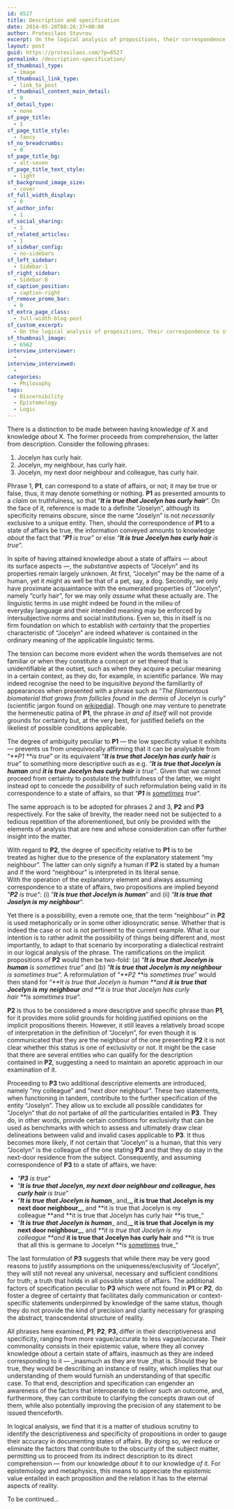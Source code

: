 ```yaml
---
id: 6527
title: Description and specification
date: 2014-05-28T08:26:37+00:00
author: Protesilaos Stavrou
excerpt: On the logical analysis of propositions, their correspondence to states of affairs and the distinction between having knowledge of X and knowledge about X.
layout: post
guid: https://protesilaos.com/?p=6527
permalink: /description-specification/
sf_thumbnail_type:
  - image
sf_thumbnail_link_type:
  - link_to_post
sf_thumbnail_content_main_detail:
  - 0
sf_detail_type:
  - none
sf_page_title:
  - 1
sf_page_title_style:
  - fancy
sf_no_breadcrumbs:
  - 0
sf_page_title_bg:
  - alt-seven
sf_page_title_text_style:
  - light
sf_background_image_size:
  - cover
sf_full_width_display:
  - 0
sf_author_info:
  - 1
sf_social_sharing:
  - 1
sf_related_articles:
  - 1
sf_sidebar_config:
  - no-sidebars
sf_left_sidebar:
  - Sidebar-1
sf_right_sidebar:
  - Sidebar-8
sf_caption_position:
  - caption-right
sf_remove_promo_bar:
  - 0
sf_extra_page_class:
  - full-width-blog-post
sf_custom_excerpt:
  - On the logical analysis of propositions, their correspondence to states of affairs and the distinction between having knowledge of X and knowledge about X.
sf_thumbnail_image:
  - 6562
interview_interviewer:
  - 
interview_interviewed:
  - 
categories:
  - Philosophy
tags:
  - Discernibility
  - Epistemology
  - Logic
---
```

There is a distinction to be made between having knowledge _of_ X and knowledge _about_ X. The former proceeds from comprehension, the latter from description. Consider the following phrases:

  1. Jocelyn has curly hair.
  2. Jocelyn, my neighbour, has curly hair.
  3. Jocelyn, my next door neighbour and colleague, has curly hair.

Phrase 1, **P1**, can correspond to a state of affairs, or not; it may be true or false, thus, it may denote something or nothing. **P1** as presented amounts to a _claim_ on truthfulness, so that &#8220;_**It is true that Jocelyn has curly hair**_&#8220;. On the face of it, reference is made to a definite &#8220;Joselyn&#8221;, although its specificity remains obscure, since the name &#8220;Joselyn&#8221; is not _necessarily_ exclusive to a unique entity. Then, should the correspondence of **P1** to a state of affairs be true, the information conveyed amounts to knowledge _about_ the fact that _&#8220;**P1** is true&#8221;_ or else _&#8220;**It is true Jocelyn has curly hair** is true_&#8220;.

In spite of having attained knowledge about a state of affairs — about its surface aspects —, the _substantive_ aspects of &#8220;Jocelyn&#8221; and its properties remain largely unknown. At first, &#8220;Jocelyn&#8221; may be the name of a human, yet it might as well be that of a pet, say, a dog. Secondly, we only have proximate acquaintance with the enumerated properties of &#8220;Jocelyn&#8221;, namely &#8220;curly hair&#8221;, for we may only _assume_ what these actually are. The linguistic terms in use might indeed be found in the milieu of everyday language and their intended meaning may be enforced by intersubjective norms and social institutions. Even so, this in itself is no firm foundation on which to establish _with certainty_ that the properties characteristic of &#8220;Jocelyn&#8221; are indeed whatever is contained in the ordinary meaning of the applicable linguistic terms.

The tension can become more evident when the words themselves are not familiar or when they constitute a concept or set thereof that is unidentifiable at the outset, such as when they acquire a peculiar meaning in a certain context, as they do, for example, in scientific parlance. We may indeed recognise the need to be inquisitive _beyond_ the familiarity of appearances when presented with a phrase such as &#8220;_The filamentous biomaterial that grows from follicles found in the dermis_ of Jocelyn is curly&#8221; (scientific jargon found on <a title="Wikipedia entry on hair" href="http://en.wikipedia.org/wiki/Hair#Description" target="_blank">wikipedia</a>). Though one may venture to penetrate the hermeneutic patina of **P1**, the phrase _in and of itself_ will not provide grounds for certainty but, at the very best, for justified beliefs on the likeliest of possible conditions applicable.

The degree of ambiguity peculiar to **P1** — the low specificity value it exhibits — prevents us from unequivocally affirming that it can be analysable from &#8220;_**P1 **is true_&#8221; or its equivalent &#8220;_**It is true that Jocelyn has curly hair** is true_&#8221; to something more descriptive such as e.g. _&#8220;**It is true that Jocelyn is human** and **it is true Jocelyn has curly hair** is true&#8221;_. Given that we cannot proceed from certainty to postulate the truthfulness of the latter, we might instead opt to concede the _possibility_ of such reformulation being valid in its correspondence to a state of affairs, so that &#8220;_**P1** is <span style="text-decoration: underline;">sometimes</span> true_&#8220;.

The same approach is to be adopted for phrases 2 and 3, **P2** and **P3** respectively. For the sake of brevity, the reader need not be subjected to a tedious repetition of the aforementioned, but only be provided with the elements of analysis that are new and whose consideration can offer further insight into the matter.

With regard to **P2**, the degree of specificity relative to **P1** is to be treated as higher due to the presence of the explanatory statement &#8220;my neighbour&#8221;. The latter can only signify a human if **P2** is stated by a human and if the word &#8220;neighbour&#8221; is interpreted in its literal sense. With the operation of the explanatory element and always assuming correspondence to a state of affairs, two propositions are implied beyond &#8220;**_P2_** _is true_&#8220;: (i) &#8220;_**It is true that Jocelyn is** **human**_&#8221; and (ii) &#8220;_**It is true that Joselyn is my neighbour**_&#8220;.

Yet there is a possibility, even a remote one, that the term &#8220;neighbour&#8221; in **P2** is used metaphorically or in some other idiosyncratic sense. Whether that is indeed the case or not is not pertinent to the current example. What is our intention is to rather admit the possibility of things being different and, most importantly, to adapt to that scenario by incorporating a dialectical restraint in our logical analysis of the phrase. The ramifications on the implicit propositions of **P2** would then be two-fold: (a) &#8220;_**It is true that Jocelyn is human** is sometimes true_&#8221; and (b) &#8220;_**It is true that Jocelyn is my neighbour** is sometimes true_&#8220;. A reformulation of &#8220;_**P2 **is sometimes true_&#8221; would then stand for &#8220;_**It is true that Jocelyn is human **and **it is true that Jocelyn is my neighbour** and **it is true that Jocelyn has curly hair **is sometimes true_&#8220;.

**P2** is thus to be considered a more descriptive and specific phrase than **P1**, for it provides more solid grounds for holding justified opinions on the implicit propositions therein. However, it still leaves a relatively broad scope of interpretation in the definition of &#8220;Jocelyn&#8221;, for even though it is communicated that they are the neighbour of the one presenting **P2** it is not clear whether this status is one of exclusivity or not. It might be the case that there are several entities who can qualify for the description contained in **P2**, suggesting a need to maintain an aporetic approach in our examination of it.

Proceeding to **P3** two additional descriptive elements are introduced, namely &#8220;my colleague&#8221; and &#8220;_next door_ neighbour&#8221;. These two statements, when functioning in tandem, contribute to the further specification of the entity &#8220;Joselyn&#8221;. They allow us to exclude all possible candidates for &#8220;Jocelyn&#8221; that do not partake of _all_ the particularities entailed in **P3**. They do, in other words, provide certain conditions for exclusivity that can be used as benchmarks with which to assess and ultimately draw clear delineations between valid and invalid cases applicable to **P3**. It thus becomes more likely, if not certain that &#8220;Jocelyn&#8221; is a human, that this very &#8220;Jocelyn&#8221; is the colleague of the one stating **P3** and that they do stay in the next-door residence from the subject. Consequently, and assuming correspondence of **P3** to a state of affairs, we have:

  * &#8220;**_P3_** _is true_&#8220;
  * &#8220;_**It is true that Jocelyn, my next door neighbour and colleague, has curly hair** is true_&#8220;
  * &#8220;**_It is true that Jocelyn is human_**_ and_**_ it is true that Jocelyn is my next door neighbour_**_ and **it is true that Jocelyn is my colleague **and **it is true that Jocelyn has curly hair **is true_&#8220;
  * &#8220;**_It is true that Jocelyn is human_**_ and_**_ it is true that Jocelyn is my next door neighbour_**_ and _**it is true that Jocelyn is my colleague **and_ **it is true that Jocelyn has curly hair** and **it is true that all this is germane to Jocelyn **is <span style="text-decoration: underline;">sometimes</span> true_&#8220;

The last formulation of **P3** suggests that while there may be very good reasons to justify assumptions on the uniqueness/exclusivity of &#8220;Jocelyn&#8221;, they will still not reveal any universal, necessary and sufficient conditions for truth; a truth that holds in all possible states of affairs. The additional factors of specification peculiar to **P3** which were not found in **P1** or **P2**, do foster a degree of certainty that facilitates daily communication or context-specific statements underpinned by knowledge of the same status, though they do not provide the kind of precision and clarity necessary for grasping the abstract, transcendental structure of reality.

All phrases here examined, **P1**, **P2**, **P3**, differ in their descriptiveness and specificity, ranging from more vague/accurate to less vague/accurate. Their commonality consists in their epistemic value, where they all convey knowledge _about_ a certain state of affairs, inasmuch as they are indeed corresponding to it — _inasmuch as they are true _that is. Should they be true, they would be describing an instance of reality, which implies that our understanding of them would furnish an understanding of that specific case. To that end, description and specification can engender an awareness of the factors that interoperate to deliver such an outcome, and, furthermore, they can contribute to clarifying the concepts drawn out of them, while also potentially improving the precision of any statement to be issued thenceforth.

In logical analysis, we find that it is a matter of studious scrutiny to identify the descriptiveness and specificity of propositions in order to gauge their accuracy in documenting states of affairs. By doing so, we reduce or eliminate the factors that contribute to the obscurity of the subject matter, permitting us to proceed from its indirect description to its direct comprehension — from our knowledge _about_ it to our knowledge _of_ it. For epistemology and metaphysics, this means to appreciate the epistemic value entailed in each proposition and the relation it has to the eternal aspects of reality.

To be continued&#8230;